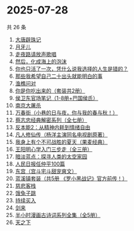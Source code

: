# 2025-07-28

共 26 条

<!-- BEGIN WEREAD -->
<!-- 最后更新时间 2025-07-28 06:09:15 +0800 -->
1. [大唐辟珠记](https://weread.qq.com/web/bookDetail/1d3328e0813aba2a8g01648a)
1. [月牙儿](https://weread.qq.com/web/bookDetail/86b32c00813ab8459g01177f)
1. [走夜路请放声歌唱](https://weread.qq.com/web/bookDetail/57a32a205c75ec57a476e6b)
1. [然后，化成海上的泡沫](https://weread.qq.com/web/bookDetail/1ee32af0813aba290g0178a0)
1. [你也只活了一次，凭什么说我选择的人生是错的？](https://weread.qq.com/web/bookDetail/4a132d50813aba212g015722)
1. [那些我希望自己二十出头就能明白的事](https://weread.qq.com/web/bookDetail/eba32660813aba0edg0190fb)
1. [渔樵问对](https://weread.qq.com/web/bookDetail/35832f205c021d3581f6374)
1. [你是你吃出来的（套装共2册）](https://weread.qq.com/web/bookDetail/ebd322f072550e0aebd4ff9)
1. [侯卫东官场笔记（1-8册+巴国侯氏）](https://weread.qq.com/web/bookDetail/0b0328b05c06490b0989939)
1. [南京大屠杀](https://weread.qq.com/web/bookDetail/ed4325105af547ed45154e5)
1. [万春街（小巷的日与夜，你与我的春与秋！）](https://weread.qq.com/web/bookDetail/22d322c0813aba25dg015534)
1. [蔡志忠经典解密系列（全七册）](https://weread.qq.com/web/bookDetail/fd032af0813ab71eag011bcd)
1. [反本能2：从精神内耗到情绪自由](https://weread.qq.com/web/bookDetail/239320c0813ab9f44g0104b0)
1. [凡人修仙传（杨洋主演同名电视剧原著）](https://weread.qq.com/web/bookDetail/f8932040571886f89dbe6b5)
1. [我身上有个不可战胜的夏天（果麦经典）](https://weread.qq.com/web/bookDetail/160321a0813aba1dfg0109cf)
1. [王阳明心学入门三步走（全三册）](https://weread.qq.com/web/bookDetail/bef32c20813aba1dbg018aa3)
1. [暗淡蓝点：探寻人类的太空家园](https://weread.qq.com/web/bookDetail/e7132fa0813ab94f6g0181d5)
1. [人民日报任仲平100篇](https://weread.qq.com/web/bookDetail/f6e32ae07181ef59f6ebefe)
1. [东宫（宫斗宅斗甜宠爽文）](https://weread.qq.com/web/bookDetail/11532370813aba1dbg016696)
1. [蓝溪镇套装（共5册  《罗小黑战记》官方前传！）](https://weread.qq.com/web/bookDetail/051321e0813ab7c85g0149bc)
1. [慈悲客栈](https://weread.qq.com/web/bookDetail/fae322e0813aba214g01921b)
1. [饿兔子跳](https://weread.qq.com/web/bookDetail/52932270813aba08eg01417e)
1. [持续买入](https://weread.qq.com/web/bookDetail/474328c0813ab9918g0157ba)
1. [剑来](https://weread.qq.com/web/bookDetail/8e5326b07153adcf8e53d42)
1. [半小时漫画古诗词系列全集（全5册）](https://weread.qq.com/web/bookDetail/766321e071957a867662b85)
1. [天之下](https://weread.qq.com/web/bookDetail/4de326a0721770aa4de95f4)
<!-- END WEREAD -->